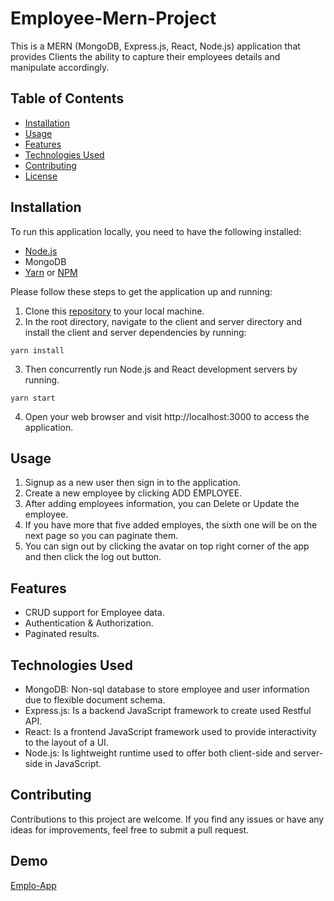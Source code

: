 # Employee-Mern-Project

This is a MERN (MongoDB, Express.js, React, Node.js) application that provides Clients the ability to capture their employees details and manipulate accordingly.

## Table of Contents

- [Installation](#installation)
- [Usage](#usage)
- [Features](#features)
- [Technologies Used](#technologies-used)
- [Contributing](#contributing)
- [License](#license)

## Installation

To run this application locally, you need to have the following installed:

- [Node.js](https://nodejs.org/en)
- MongoDB
- [Yarn](https://yarnpkg.com/) or [NPM](https://www.npmjs.com/)

Please follow these steps to get the application up and running:

1. Clone this [repository](https://github.com/lindani/employee-mern-project) to your local machine.
2. In the root directory, navigate to the client and server directory and install the client and server dependencies by running:

```
yarn install
```

3. Then concurrently run Node.js and React development servers by running.

```
yarn start
```

4. Open your web browser and visit http://localhost:3000 to access the application.

## Usage

1. Signup as a new user then sign in to the application.
2. Create a new employee by clicking ADD EMPLOYEE.
3. After adding employees information, you can Delete or Update the employee.
4. If you have more that five added employes, the sixth one will be on the next page so you can paginate them.
5. You can sign out by clicking the avatar on top right corner of the app and then click the log out button.

## Features

- CRUD support for Employee data.
- Authentication & Authorization.
- Paginated results.

## Technologies Used

- MongoDB: Non-sql database to store employee and user information due to flexible document schema.
- Express.js: Is a backend JavaScript framework to create used Restful API.
- React: Is a frontend JavaScript framework used to provide interactivity to the layout of a UI.
- Node.js: Is lightweight runtime used to offer both client-side and server-side in JavaScript.

## Contributing

Contributions to this project are welcome. If you find any issues or have any ideas for improvements, feel free to submit a pull request.

## Demo

[Emplo-App](https://emplo-app.netlify.app/?page=1)
